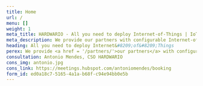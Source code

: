 ```yaml
---
title: Home
url: /
menu: []
weight: 1
meta_title: HARDWARIO - All you need to deploy Internet‑of‑Things | IoT devices | IoT hardware | Connectivity | Cloud services
meta_description: We provide our partners with configurable Internet-of-Things (IoT) devices, connectivity, and cloud services. Together, we successfully deploy IoT projects in manufacturing, agriculture, retail, healthcare, and facility management.
heading: All you need to deploy Internet&#8209;of&#8209;Things
perex: We provide <a href = '/partners/'>our partners</a> with configurable Internet-of-Things (IoT) devices, connectivity, and cloud services. Together, we successfully deploy IoT projects in manufacturing, agriculture, retail, healthcare, and facility management.
consultation: Antonio Mendes, CSO HARDWARIO
cons_img: antonio.jpg
cons_link: https://meetings.hubspot.com/antoniomendes/booking
form_id: ed0a18c7-5165-4a1a-b68f-c94e94bb0e5b
---
```

<!--
heading: "All you need to deploy InternetofThings"
perex: "We provide <a href = "/partners/">our partners</a> with configurable Internet-of-Things (IoT) devices, connectivity, and cloud services. Together, we

-->
